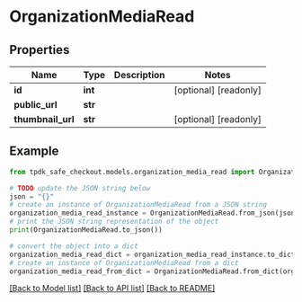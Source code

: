 # OrganizationMediaRead



## Properties

Name | Type | Description | Notes
------------ | ------------- | ------------- | -------------
**id** | **int** |  | [optional] [readonly] 
**public_url** | **str** |  | 
**thumbnail_url** | **str** |  | [optional] [readonly] 

## Example

```python
from tpdk_safe_checkout.models.organization_media_read import OrganizationMediaRead

# TODO update the JSON string below
json = "{}"
# create an instance of OrganizationMediaRead from a JSON string
organization_media_read_instance = OrganizationMediaRead.from_json(json)
# print the JSON string representation of the object
print(OrganizationMediaRead.to_json())

# convert the object into a dict
organization_media_read_dict = organization_media_read_instance.to_dict()
# create an instance of OrganizationMediaRead from a dict
organization_media_read_from_dict = OrganizationMediaRead.from_dict(organization_media_read_dict)
```
[[Back to Model list]](../README.md#documentation-for-models) [[Back to API list]](../README.md#documentation-for-api-endpoints) [[Back to README]](../README.md)


